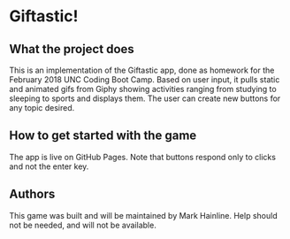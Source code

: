 # Giftastic!

## What the project does
This is an implementation of the Giftastic app, done as homework for the February 2018 UNC Coding Boot Camp. Based on user input, it pulls static and animated gifs from Giphy showing activities ranging from studying to sleeping to sports and displays them. The user can create new buttons for any topic desired.

## How to get started with the game
The app is live on GitHub Pages. Note that buttons respond only to clicks and not the enter key.

## Authors
This game was built and will be maintained by Mark Hainline. Help should not be needed, and will not be available.
